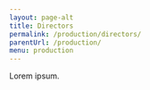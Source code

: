```yaml
---
layout: page-alt
title: Directors
permalink: /production/directors/
parentUrl: /production/
menu: production
---
```


Lorem ipsum.
